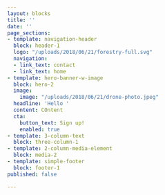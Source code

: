```yaml
---
layout: blocks
title: ''
date: ''
page_sections:
- template: navigation-header
  block: header-1
  logo: "/uploads/2018/06/21/forestry-full.svg"
  navigation:
  - link_text: contact
  - link_text: home
- template: hero-banner-w-image
  block: hero-2
  image:
    image: "/uploads/2018/06/21/drone-photo.jpeg"
  headline: 'Hello '
  content: COntent
  cta:
    button_text: Sign up!
    enabled: true
- template: 3-column-text
  block: three-column-1
- template: 2-column-media-element
  block: media-2
- template: simple-footer
  block: footer-1
published: false

---
```

